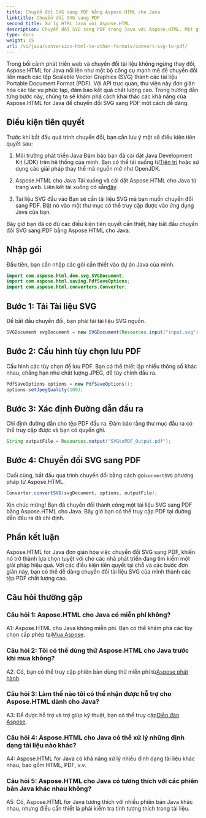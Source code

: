```yaml
---
title: Chuyển đổi SVG sang PDF bằng Aspose.HTML cho Java
linktitle: Chuyển đổi SVG sang PDF
second_title: Xử lý HTML Java với Aspose.HTML
description: Chuyển đổi SVG sang PDF trong Java với Aspose.HTML. Một giải pháp liền mạch để chuyển đổi tài liệu chất lượng cao.
type: docs
weight: 15
url: /vi/java/conversion-html-to-other-formats/convert-svg-to-pdf/
---
```


Trong bối cảnh phát triển web và chuyển đổi tài liệu không ngừng thay đổi, Aspose.HTML for Java nổi lên như một bộ công cụ mạnh mẽ để chuyển đổi liền mạch các tệp Scalable Vector Graphics (SVG) thành các tài liệu Portable Document Format (PDF). Với API trực quan, thư viện này đơn giản hóa các tác vụ phức tạp, đảm bảo kết quả chất lượng cao. Trong hướng dẫn từng bước này, chúng ta sẽ khám phá cách khai thác các khả năng của Aspose.HTML for Java để chuyển đổi SVG sang PDF một cách dễ dàng.

## Điều kiện tiên quyết

Trước khi bắt đầu quá trình chuyển đổi, bạn cần lưu ý một số điều kiện tiên quyết sau:

1. Môi trường phát triển Java
 Đảm bảo bạn đã cài đặt Java Development Kit (JDK) trên hệ thống của mình. Bạn có thể tải xuống từ[Tiên tri](https://www.oracle.com/java/technologies/javase-downloads.html) hoặc sử dụng các giải pháp thay thế mã nguồn mở như OpenJDK.

2. Aspose.HTML cho Java
 Tải xuống và cài đặt Aspose.HTML cho Java từ trang web. Liên kết tải xuống có sẵn[đây](https://releases.aspose.com/html/java/).

3. Tài liệu SVG đầu vào
Bạn sẽ cần tài liệu SVG mà bạn muốn chuyển đổi sang PDF. Đặt nó vào một thư mục có thể truy cập được vào ứng dụng Java của bạn.

Bây giờ bạn đã có đủ các điều kiện tiên quyết cần thiết, hãy bắt đầu chuyển đổi SVG sang PDF bằng Aspose.HTML cho Java.

## Nhập gói

Đầu tiên, bạn cần nhập các gói cần thiết vào dự án Java của mình.

```java
import com.aspose.html.dom.svg.SVGDocument;
import com.aspose.html.saving.PdfSaveOptions;
import com.aspose.html.converters.Converter;
```

## Bước 1: Tải Tài liệu SVG

Để bắt đầu chuyển đổi, bạn phải tải tài liệu SVG nguồn.

```java
SVGDocument svgDocument = new SVGDocument(Resources.input("input.svg"));
```

## Bước 2: Cấu hình tùy chọn lưu PDF

Cấu hình các tùy chọn để lưu PDF. Bạn có thể thiết lập nhiều thông số khác nhau, chẳng hạn như chất lượng JPEG, để tùy chỉnh đầu ra.

```java
PdfSaveOptions options = new PdfSaveOptions();
options.setJpegQuality(100);
```

## Bước 3: Xác định Đường dẫn đầu ra

Chỉ định đường dẫn cho tệp PDF đầu ra. Đảm bảo rằng thư mục đầu ra có thể truy cập được và bạn có quyền ghi.

```java
String outputFile = Resources.output("SVGtoPDF_Output.pdf");
```

## Bước 4: Chuyển đổi SVG sang PDF

 Cuối cùng, bắt đầu quá trình chuyển đổi bằng cách gọi`convertSVG` phương pháp từ Aspose.HTML.

```java
Converter.convertSVG(svgDocument, options, outputFile);
```

Xin chúc mừng! Bạn đã chuyển đổi thành công một tài liệu SVG sang PDF bằng Aspose.HTML cho Java. Bây giờ bạn có thể truy cập PDF tại đường dẫn đầu ra đã chỉ định.

## Phần kết luận

Aspose.HTML for Java đơn giản hóa việc chuyển đổi SVG sang PDF, khiến nó trở thành lựa chọn tuyệt vời cho các nhà phát triển đang tìm kiếm một giải pháp hiệu quả. Với các điều kiện tiên quyết tại chỗ và các bước đơn giản này, bạn có thể dễ dàng chuyển đổi tài liệu SVG của mình thành các tệp PDF chất lượng cao.

## Câu hỏi thường gặp

### Câu hỏi 1: Aspose.HTML cho Java có miễn phí không?

 A1: Aspose.HTML cho Java không miễn phí. Bạn có thể khám phá các tùy chọn cấp phép tại[Mua Aspose](https://purchase.aspose.com/buy).

### Câu hỏi 2: Tôi có thể dùng thử Aspose.HTML cho Java trước khi mua không?

 A2: Có, bạn có thể truy cập phiên bản dùng thử miễn phí từ[Aspose phát hành](https://releases.aspose.com/html/java).

### Câu hỏi 3: Làm thế nào tôi có thể nhận được hỗ trợ cho Aspose.HTML dành cho Java?

 A3: Để được hỗ trợ và trợ giúp kỹ thuật, bạn có thể truy cập[Diễn đàn Aspose](https://forum.aspose.com/).

### Câu hỏi 4: Aspose.HTML cho Java có thể xử lý những định dạng tài liệu nào khác?

A4: Aspose.HTML for Java có khả năng xử lý nhiều định dạng tài liệu khác nhau, bao gồm HTML, PDF, v.v.

### Câu hỏi 5: Aspose.HTML cho Java có tương thích với các phiên bản Java khác nhau không?

A5: Có, Aspose.HTML for Java tương thích với nhiều phiên bản Java khác nhau, nhưng điều cần thiết là phải kiểm tra tính tương thích trong tài liệu.